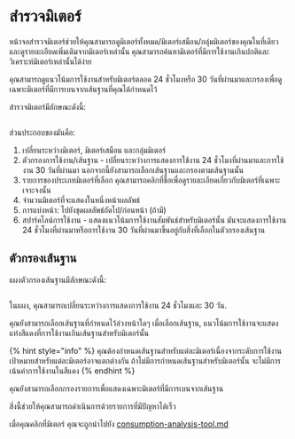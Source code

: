# สำรวจมิเตอร์

หน้าจอสำรวจมิเตอร์ช่วยให้คุณสามารถดูมิเตอร์ทั้งหมด/มิเตอร์เสมือน/กลุ่มมิเตอร์ของคุณในที่เดียว และดูรายละเอียดเพิ่มเติมจากมิเตอร์เหล่านั้น คุณสามารถค้นหามิเตอร์ที่มีการใช้งานเกินปกติและวิเคราะห์มิเตอร์เหล่านั้นได้ง่าย

คุณสามารถดูแนวโน้มการใช้งานสำหรับมิเตอร์ตลอด 24 ชั่วโมงหรือ 30 วันที่ผ่านมาและกรองเพื่อดูเฉพาะมิเตอร์ที่มีการเบนจากเส้นฐานที่คุณได้กำหนดไว้

สำรวจมิเตอร์มีลักษณะดังนี้:

<figure><img src="../.gitbook/assets/image (2).png" alt=""><figcaption></figcaption></figure>

ส่วนประกอบของมันคือ:

1. เปลี่ยนระหว่างมิเตอร์, มิเตอร์เสมือน และกลุ่มมิเตอร์
2. ตัวกรองการใช้งาน/เส้นฐาน - เปลี่ยนระหว่างการแสดงการใช้งาน 24 ชั่วโมงที่ผ่านมาและการใช้งาน 30 วันที่ผ่านมา นอกจากนี้ยังสามารถเลือกเส้นฐานและกรองตามเส้นฐานนั้น
3. รายการของประเภทมิเตอร์ที่เลือก คุณสามารถคลิกที่ชื่อเพื่อดูรายละเอียดเกี่ยวกับมิเตอร์ที่เฉพาะเจาะจงนั้น
4. จำนวนมิเตอร์ที่จะแสดงในหนึ่งหน้าผลลัพธ์
5. การแบ่งหน้า: ไปยังชุดผลลัพธ์ถัดไป/ก่อนหน้า (ถ้ามี)&#x20;
6. สปาร์คไลน์การใช้งาน - แสดงแนวโน้มการใช้งานสัมพันธ์สำหรับมิเตอร์นั้น มันจะแสดงการใช้งาน 24 ชั่วโมงที่ผ่านมาหรือการใช้งาน 30 วันที่ผ่านมาขึ้นอยู่กับสิ่งที่เลือกในตัวกรองเส้นฐาน

## ตัวกรองเส้นฐาน

แผงตัวกรองเส้นฐานมีลักษณะดังนี้:

<figure><img src="../.gitbook/assets/image (3).png" alt=""><figcaption></figcaption></figure>

ในแผง, คุณสามารถเปลี่ยนระหว่างการแสดงการใช้งาน 24 ชั่วโมงและ 30 วัน.

คุณยังสามารถเลือกเส้นฐานที่กำหนดไว้ล่วงหน้าใดๆ  เมื่อเลือกเส้นฐาน, แนวโน้มการใช้งานจะแสดงแท่งสีแดงที่การใช้งานเกินเส้นฐานสำหรับมิเตอร์นั้น

{% hint style="info" %}
คุณต้องกำหนดเส้นฐานสำหรับแต่ละมิเตอร์เนื่องจากระดับการใช้งานเป้าหมายสำหรับแต่ละมิเตอร์อาจแตกต่างกัน ถ้าไม่มีการกำหนดเส้นฐานสำหรับมิเตอร์นั้น จะไม่มีการเน้นค่าการใช้งานในสีแดง
{% endhint %}

คุณยังสามารถเลือกกรองรายการเพื่อแสดงเฉพาะมิเตอร์ที่มีการเบนจากเส้นฐาน

สิ่งนี้ช่วยให้คุณสามารถดำเนินการด้วยรายการที่มีปัญหาได้เร็ว

เมื่อคุณคลิกที่มิเตอร์ คุณจะถูกนำไปยัง [consumption-analysis-tool.md](consumption-analysis-tool.md "mention")